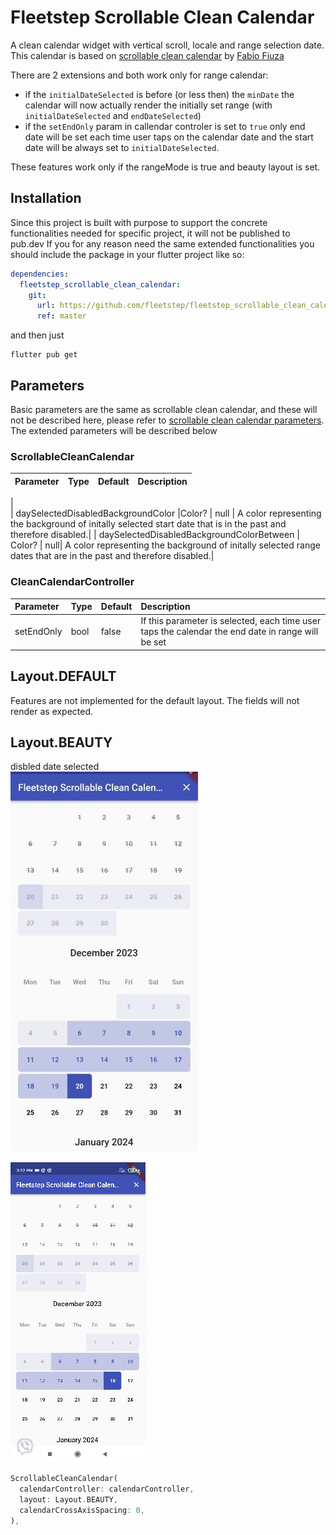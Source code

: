 
# Fleetstep Scrollable Clean Calendar

A clean calendar widget with vertical scroll, locale and range selection date. This calendar is based on [scrollable clean calendar](https://github.com/FabioFiuza/scrollable_clean_calendar) by
[Fabio Fiuza](https://github.com/FabioFiuza)

There are 2 extensions and both work only for range calendar:
- if the ```initialDateSelected``` is before (or less then) the ```minDate``` the calendar will now actually render the initially set range (with ```initialDateSelected``` and ```endDateSelected```)
- if the ```setEndOnly``` param in callendar controler is set to ```true``` only end date will be set each time user taps on the calendar date and the start date will be always set to ```initialDateSelected```.

These features work only if the rangeMode is true and beauty layout is set.

## Installation

Since this project is built with purpose to support the concrete functionalities needed for specific project, it will not be published to pub.dev
If you for any reason need the same extended functionalities you should include the package in your flutter project like so:

```yaml
dependencies:
  fleetstep_scrollable_clean_calendar:
    git:
      url: https://github.com/fleetstep/fleetstep_scrollable_clean_calendar
      ref: master
```
and then just 
```
flutter pub get
```



## Parameters
Basic parameters are the same as scrollable clean calendar, and these will not be described here,
please refer to  [scrollable clean calendar parameters](https://github.com/FabioFiuza/scrollable_clean_calendar/#parameters). The extended parameters will be described below

### ScrollableCleanCalendar

| Parameter| Type | Default | Description|
| :-------------------------------- | :---------------------------------------------------------------------------------------------------------------------------------------------------------------------------- | :------------------------------------------------------ | :--------------------------------------------------------------------------------------------------------------------------------------------------------------------------------------------------------------------------------------------------------------------- |
|  
| daySelectedDisabledBackgroundColor |Color? | null | A color representing the background of initally selected start date that is in the past and therefore disabled.|
| daySelectedDisabledBackgroundColorBetween | Color? | null| A color representing the background of initally selected range dates that are in the past and therefore disabled.|

### CleanCalendarController

| Parameter| Type| Default| Description|
| :---------------------------- | :-------------------------------------------- | :-------------- | :------------------------------------------------------ |
| setEndOnly| bool | false | If this parameter is selected, each time user taps the calendar the end date in range will be set|


## Layout.DEFAULT

Features are not implemented for the default layout. The fields will not render as expected.

## Layout.BEAUTY

disbled date selected <br>
<img src="assets/disableddateselected.jpg" width="300"/>

![](assets/setendonly.gif)

```dart
ScrollableCleanCalendar(
  calendarController: calendarController,
  layout: Layout.BEAUTY,
  calendarCrossAxisSpacing: 0,
),
```
